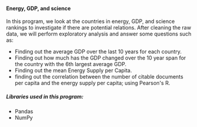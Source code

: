#### Energy, GDP, and science

In this program, we look at the countries in energy, GDP, and science rankings to investigate if there are potential relations.
After cleaning the raw data, we will perform exploratory analysis and answer some questions such as:

* Finding out the average GDP over the last 10 years for each country.
* Finding out how much has the GDP changed over the 10 year span for the country with the 6th largest average GDP.
* Finding out the mean Energy Supply per Capita.
* finding out the correlation between the number of citable documents per capita and the energy supply per capita; using Pearson's R.

##### Libraries used in this program:

- Pandas
- NumPy
